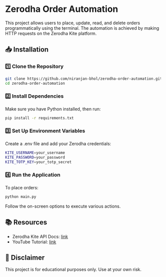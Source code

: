 # Zerodha Order Automation

This project allows users to place, update, read, and delete orders programmatically using the terminal. The automation is achieved by making HTTP requests on the Zerodha Kite platform.

## 📥 Installation

### 1️⃣ Clone the Repository

```sh
git clone https://github.com/niranjan-bhol/zerodha-order-automation.git
cd zerodha-order-automation
```

### 2️⃣ Install Dependencies
Make sure you have Python installed, then run:

```sh
pip install -r requirements.txt
```

### 3️⃣ Set Up Environment Variables
Create a .env file and add your Zerodha credentials:

```sh
KITE_USERNAME=your_username
KITE_PASSWORD=your_password
KITE_TOTP_KEY=your_totp_secret
```

### 4️⃣ Run the Application
To place orders:

```sh
python main.py
```

Follow the on-screen options to execute various actions.

## 📚 Resources

- Zerodha Kite API Docs: [link](https://kite.trade/docs/connect/v3/)
- YouTube Tutorial: [link](https://youtu.be/HIpT1in7pCM?si=cnPrd9LJGfE-ln44)

## 🛑 Disclaimer
This project is for educational purposes only. Use at your own risk.
